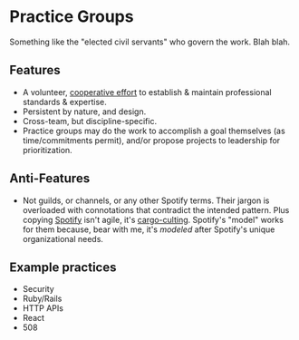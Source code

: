 # Practice Groups

Something like the "elected civil servants" who govern the work. Blah blah.

## Features

- A volunteer, [cooperative effort](https://en.wikipedia.org/wiki/Cooperative) to establish & maintain professional standards & expertise.
- Persistent by nature, and design.
- Cross-team, but discipline-specific.
- Practice groups may do the work to accomplish a goal themselves (as time/commitments permit), and/or propose projects to leadership for prioritization.

## Anti-Features

- Not guilds, or channels, or any other Spotify terms. Their jargon is overloaded with connotations that contradict the intended pattern. Plus copying [Spotify](https://www.atlassian.com/agile/agile-at-scale/spotify) isn't agile, it's [cargo-culting](https://en.wikipedia.org/wiki/Cargo_cult). Spotify's "model" works for them because, bear with me, it's _modeled_ after Spotify's unique organizational needs.

## Example practices

- Security
- Ruby/Rails
- HTTP APIs
- React
- 508
<!--stackedit_data:
eyJoaXN0b3J5IjpbLTE5NjAwMDY2MTEsOTY4OTQ4MjYzLDI0OT
UyNjE1M119
-->